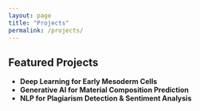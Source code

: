 ```yaml
---
layout: page
title: "Projects"
permalink: /projects/
---
```


## Featured Projects
- **Deep Learning for Early Mesoderm Cells**
- **Generative AI for Material Composition Prediction**
- **NLP for Plagiarism Detection & Sentiment Analysis**
